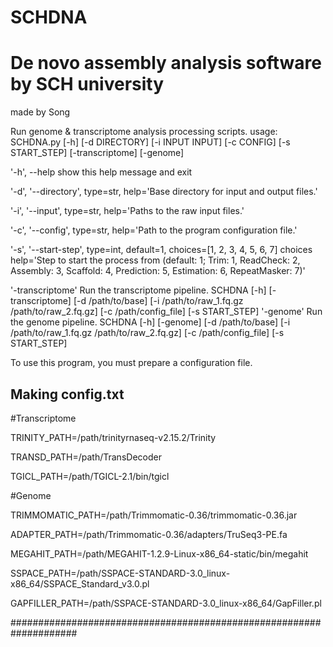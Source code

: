 # SCHDNA
# De novo assembly analysis software by SCH university


made by Song




Run genome & transcriptome analysis processing scripts. usage: SCHDNA.py [-h] [-d DIRECTORY] [-i INPUT INPUT] [-c CONFIG] [-s START_STEP] [-transcriptome] [-genome]

'-h', --help            show this help message and exit
  
'-d', '--directory', type=str, help='Base directory for input and output files.'

'-i', '--input', type=str, help='Paths to the raw input files.'

'-c', '--config', type=str, help='Path to the program configuration file.'

'-s', '--start-step', type=int, default=1, choices=[1, 2, 3, 4, 5, 6, 7]
choices help='Step to start the process from (default: 1; Trim: 1, ReadCheck: 2, Assembly: 3, Scaffold: 4, Prediction: 5, Estimation: 6, RepeatMasker: 7)'

'-transcriptome'        Run the transcriptome pipeline. SCHDNA [-h] [-transcriptome] [-d /path/to/base] [-i /path/to/raw_1.fq.gz /path/to/raw_2.fq.gz] [-c /path/config_file] [-s START_STEP]
'-genome'               Run the genome pipeline. SCHDNA [-h] [-genome] [-d /path/to/base] [-i /path/to/raw_1.fq.gz /path/to/raw_2.fq.gz] [-c /path/config_file] [-s START_STEP]

To use this program, you must prepare a configuration file.





## Making config.txt

#Transcriptome

TRINITY_PATH=/path/trinityrnaseq-v2.15.2/Trinity

TRANSD_PATH=/path/TransDecoder

TGICL_PATH=/path/TGICL-2.1/bin/tgicl


#Genome

TRIMMOMATIC_PATH=/path/Trimmomatic-0.36/trimmomatic-0.36.jar

ADAPTER_PATH=/path/Trimmomatic-0.36/adapters/TruSeq3-PE.fa

MEGAHIT_PATH=/path/MEGAHIT-1.2.9-Linux-x86_64-static/bin/megahit

SSPACE_PATH=/path/SSPACE-STANDARD-3.0_linux-x86_64/SSPACE_Standard_v3.0.pl

GAPFILLER_PATH=/path/SSPACE-STANDARD-3.0_linux-x86_64/GapFiller.pl



####################################################################

